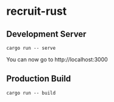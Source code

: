 # recruit-rust

## Development Server

```
cargo run -- serve
```

You can now go to http://localhost:3000

## Production Build

```
cargo run -- build
```
